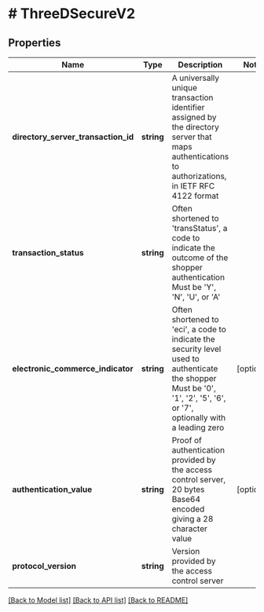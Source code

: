 # # ThreeDSecureV2

## Properties

Name | Type | Description | Notes
------------ | ------------- | ------------- | -------------
**directory_server_transaction_id** | **string** | A universally unique transaction identifier assigned by the directory server that maps authentications to authorizations, in IETF RFC 4122 format |
**transaction_status** | **string** | Often shortened to &#39;transStatus&#39;, a code to indicate the outcome of the shopper authentication  Must be &#39;Y&#39;, &#39;N&#39;, &#39;U&#39;, or &#39;A&#39; |
**electronic_commerce_indicator** | **string** | Often shortened to &#39;eci&#39;, a code to indicate the security level used to authenticate the shopper  Must be &#39;0&#39;, &#39;1&#39;, &#39;2&#39;, &#39;5&#39;, &#39;6&#39;, or &#39;7&#39;, optionally with a leading zero | [optional]
**authentication_value** | **string** | Proof of authentication provided by the access control server, 20 bytes Base64 encoded giving a 28 character value | [optional]
**protocol_version** | **string** | Version provided by the access control server |

[[Back to Model list]](../../README.md#models) [[Back to API list]](../../README.md#endpoints) [[Back to README]](../../README.md)
